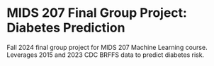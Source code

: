 # MIDS 207 Final Group Project: Diabetes Prediction 
Fall 2024 final group project for MIDS 207 Machine Learning course. Leverages 2015 and 2023 CDC BRFFS data to predict diabetes risk. 
